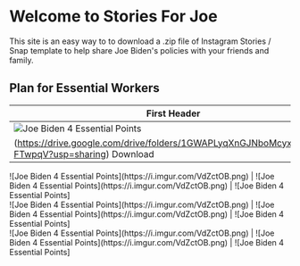 # Welcome to Stories For Joe

This site is an easy way to to download a .zip file of Instagram Stories / Snap template to help share Joe Biden's policies with your friends and family. 

## Plan for Essential Workers

First Header | Second Header
------------ | -------------
![Joe Biden 4 Essential Points](https://i.imgur.com/VdZctOB.png) | ![Joe Biden 4 Essential Points](https://i.imgur.com/VdZctOB.png) | ![Joe Biden 4 Essential Points](https://i.imgur.com/VdZctOB.png)
(https://drive.google.com/drive/folders/1GWAPLyqXnGJNboMcyx6rQi6ZV-FTwpqV?usp=sharing) Download | (https://drive.google.com/drive/folders/1GWAPLyqXnGJNboMcyx6rQi6ZV-FTwpqV?usp=sharing) Download |[Download](https://drive.google.com/drive/folders/1GWAPLyqXnGJNboMcyx6rQi6ZV-FTwpqV?usp=sharing) Download

<div> 
  ![Joe Biden 4 Essential Points](https://i.imgur.com/VdZctOB.png) | ![Joe Biden 4 Essential Points](https://i.imgur.com/VdZctOB.png) | ![Joe Biden 4 Essential Points]
</div>
<div> 
  ![Joe Biden 4 Essential Points](https://i.imgur.com/VdZctOB.png) | ![Joe Biden 4 Essential Points](https://i.imgur.com/VdZctOB.png) | ![Joe Biden 4 Essential Points]
</div>
<div> 
  ![Joe Biden 4 Essential Points](https://i.imgur.com/VdZctOB.png) | ![Joe Biden 4 Essential Points](https://i.imgur.com/VdZctOB.png) | ![Joe Biden 4 Essential Points]
</div>
